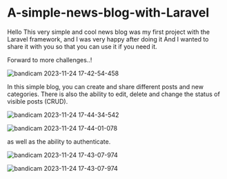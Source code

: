 # A-simple-news-blog-with-Laravel
Hello
This very simple and cool news blog was my first project with the Laravel framework, and I was very happy after doing it
And I wanted to share it with you so that you can use it if you need it.


Forward to more challenges..!

![bandicam 2023-11-24 17-42-54-458](https://github.com/MojtabaZarreh/A-simple-news-blog-with-Laravel/assets/71370569/cf92ab5e-7ebe-46be-bc66-5053cbf2e874)

In this simple blog, you can create and share different posts and new categories.
There is also the ability to edit, delete and change the status of visible posts (CRUD).

![bandicam 2023-11-24 17-44-34-542](https://github.com/MojtabaZarreh/A-simple-news-blog-with-Laravel/assets/71370569/966bd9ff-7f3a-4669-a987-292a638e4fb6)


![bandicam 2023-11-24 17-44-01-078](https://github.com/MojtabaZarreh/A-simple-news-blog-with-Laravel/assets/71370569/809b14f2-a3af-4cf8-81f0-863c080523c4)

as well as the ability to authenticate.

![bandicam 2023-11-24 17-43-07-974](https://github.com/MojtabaZarreh/A-simple-news-blog-with-Laravel/assets/71370569/681880e3-a020-4afe-a6df-037ccb6ab149)

![bandicam 2023-11-24 17-43-07-974](https://github.com/MojtabaZarreh/A-simple-news-blog-with-Laravel/assets/71370569/f45f6df7-4ae7-4bc7-aed7-9c6f4ee62f28)

